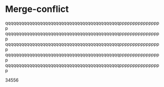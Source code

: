 # Merge-conflict

qqqqqqqqqqqqqqqqqqqqqqqqqqqqqqqqqqqqqqqqqqqpppppppppppppppp
qqqqqqqqqqqqqqqqqqqqqqqqqqqqqqqqqqqqqqqqqqqpppppppppppppppp
qqqqqqqqqqqqqqqqqqqqqqqqqqqqqqqqqqqqqqqqqqqpppppppppppppppp
qqqqqqqqqqqqqqqqqqqqqqqqqqqqqqqqqqqqqqqqqqqpppppppppppppppp
qqqqqqqqqqqqqqqqqqqqqqqqqqqqqqqqqqqqqqqqqqqpppppppppppppppp

34556


